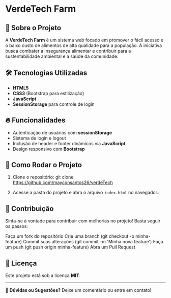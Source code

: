 # VerdeTech Farm

## 🌱 Sobre o Projeto

A **VerdeTech Farm** é um sistema web focado em promover o fácil acesso e o baixo custo de alimentos de alta qualidade para a população. A iniciativa busca combater a insegurança alimentar e contribuir para a sustentabilidade ambiental e a saúde da comunidade.

## 🛠️ Tecnologias Utilizadas

- **HTML5**
- **CSS3** (Bootstrap para estilização)
- **JavaScript**
- **SessionStorage** para controle de login

## 🔥 Funcionalidades

- Autenticação de usuários com **sessionStorage**
- Sistema de login e logout
- Inclusão de header e footer dinâmicos via **JavaScript**
- Design responsivo com **Bootstrap**

## 🚀 Como Rodar o Projeto

1. Clone o repositório:
   git clone https://github.com/mayconsantos26/verdeTech

2. Acesse a pasta do projeto e abra o arquivo `index.html` no navegador.:

## 🤝 Contribuição

Sinta-se à vontade para contribuir com melhorias no projeto! Basta seguir os passos:

Faça um fork do repositório
Crie uma branch (git checkout -b minha-feature)
Commit suas alterações (git commit -m 'Minha nova feature')
Faça um push (git push origin minha-feature)
Abra um Pull Request

## 📜 Licença

Este projeto está sob a licença **MIT**.

---

📌 **Dúvidas ou Sugestões?** Deixe um comentário ou entre em contato!

